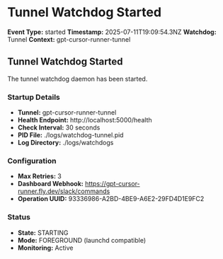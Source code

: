 # Tunnel Watchdog Started

**Event Type:** started
**Timestamp:** 2025-07-11T19:09:54.3NZ
**Watchdog:** Tunnel
**Context:** gpt-cursor-runner-tunnel


## Tunnel Watchdog Started

The tunnel watchdog daemon has been started.

### Startup Details
- **Tunnel:** gpt-cursor-runner-tunnel
- **Health Endpoint:** http://localhost:5000/health
- **Check Interval:** 30 seconds
- **PID File:** ./logs/watchdog-tunnel.pid
- **Log Directory:** ./logs/watchdogs

### Configuration
- **Max Retries:** 3
- **Dashboard Webhook:** https://gpt-cursor-runner.fly.dev/slack/commands
- **Operation UUID:** 93336986-A2BD-4BE9-A6E2-29FD4D1E9FC2

### Status
- **State:** STARTING
- **Mode:** FOREGROUND (launchd compatible)
- **Monitoring:** Active


